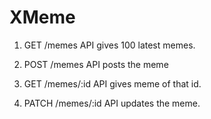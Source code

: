 # XMeme

1. GET /memes API gives 100 latest memes.

2. POST /memes API posts the meme

3. GET /memes/:id API gives meme of that id.

4. PATCH /memes/:id API updates the meme.
